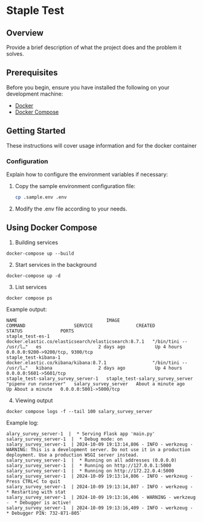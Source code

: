 # Staple Test

## Overview

Provide a brief description of what the project does and the problem it solves.

## Prerequisites

Before you begin, ensure you have installed the following on your development machine:

- [Docker](https://docs.docker.com/get-docker/)
- [Docker Compose](https://docs.docker.com/compose/install/)

## Getting Started

These instructions will cover usage information and for the docker container

### Configuration

Explain how to configure the environment variables if necessary:

1. Copy the sample environment configuration file:

   ```bash
   cp .sample.env .env
   ```

2. Modify the .env file according to your needs.

## Using Docker Compose

1. Building services

```
docker-compose up --build
```

2. Start services in the background

```
docker-compose up -d
```

3. List services

```
docker compose ps
```

Example output:

```
NAME                                 IMAGE                                                 COMMAND                  SERVICE                CREATED              STATUS              PORTS
staple_test-es-1                     docker.elastic.co/elasticsearch/elasticsearch:8.7.1   "/bin/tini -- /usr/l…"   es                     2 days ago           Up 4 hours          0.0.0.0:9200->9200/tcp, 9300/tcp
staple_test-kibana-1                 docker.elastic.co/kibana/kibana:8.7.1                 "/bin/tini -- /usr/l…"   kibana                 2 days ago           Up 4 hours          0.0.0.0:5601->5601/tcp
staple_test-salary_survey_server-1   staple_test-salary_survey_server                      "pipenv run runserver"   salary_survey_server   About a minute ago   Up About a minute   0.0.0.0:5001->5000/tcp
```

4. Viewing output

```
docker compose logs -f --tail 100 salary_survey_server
```

Example log:

```
alary_survey_server-1  |  * Serving Flask app 'main.py'
salary_survey_server-1  |  * Debug mode: on
salary_survey_server-1  | 2024-10-09 19:13:14,806 - INFO - werkzeug - WARNING: This is a development server. Do not use it in a production deployment. Use a production WSGI server instead.
salary_survey_server-1  |  * Running on all addresses (0.0.0.0)
salary_survey_server-1  |  * Running on http://127.0.0.1:5000
salary_survey_server-1  |  * Running on http://172.22.0.4:5000
salary_survey_server-1  | 2024-10-09 19:13:14,806 - INFO - werkzeug - Press CTRL+C to quit
salary_survey_server-1  | 2024-10-09 19:13:14,807 - INFO - werkzeug -  * Restarting with stat
salary_survey_server-1  | 2024-10-09 19:13:16,406 - WARNING - werkzeug -  * Debugger is active!
salary_survey_server-1  | 2024-10-09 19:13:16,409 - INFO - werkzeug -  * Debugger PIN: 732-871-805`
```
